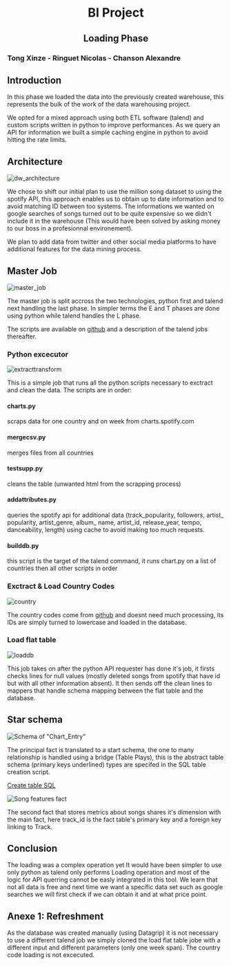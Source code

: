 <h1 style="text-align:center"> BI Project</h1>

<h2 style="text-align:center!important;">
Loading Phase
</h2>

### Tong Xinze - Ringuet Nicolas - Chanson Alexandre

## Introduction

In this phase we loaded the data into the previously created warehouse, this represents the bulk of the work of the data warehousing project.

 We opted for a mixed approach using both ETL software (talend) and custom scripts written in python to improve performances. As we query an API for information we built a simple caching engine in python to avoid hitting the rate limits.

## Architecture

![dw_architecture](../figures/dw_architecture.svg)

We chose to shift our initial plan to use the million song dataset to using the spotify API, this approach enables us to obtain up to date information and to avoid matching ID between too systems. The informations we wanted on google searches of songs turned out to be quite expensive so we didn't include it in the warehouse (This would have been solved by asking money to our boss in a profesionnal environement).

We plan to add data from twitter and other social media platforms to have additional features for the data mining process.

## Master Job

![master_job](../figures/master_job.svg)

The master job is split accross the two technologies, python first and talend next handling the last phase. In simpler terms the E and T phases are done using python while talend handles the L phase.

The scripts are available on [github](https://github.com/alexchanson/DW/scripts) and a description of the talend jobs thereafter.

### Python excecutor

![extracttransform](../figures/extracttransform.png)

This is a simple job that runs all the python scripts necessary to exctract and clean the data. The scripts are in order:

#### charts.py

scraps data for one country and on week from charts.spotify.com

#### mergecsv.py

merges files from all countries

#### testsupp.py

cleans the table (unwanted html from the scrapping process)

#### addattributes.py

queries the spotify api for additional data (track\_popularity, followers, artist\_ popularity, artist\_genre, album\_ name, artist\_id, release\_year, tempo, danceability, length) using cache to avoid making too much requests.

#### builddb.py

this script is the target of the talend command, it runs chart.py on a list of countries then all other scripts in order

### Exctract & Load Country Codes

![country](../figures/country.png)

The country codes come from [github](https://github.com/lukes/ISO-3166-Countries-with-Regional-Codes) and doesnt need much processing, its IDs are simply turned to lowercase and loaded in the database.

### Load flat table

![loaddb](../figures/loaddb.png)

This job takes on after the python API requester has done it's job, it firsts checks lines for null values (mostly deleted songs from spotify that have id but with all other information absent). It then sends off the clean lines to mappers that handle schema mapping between the flat table and the database.

## Star schema

![Schema of "Chart_Entry"](../figures/ER1.svg)

The principal fact is translated to a start schema, the one to many relationship is handled using a bridge (Table Plays), this is the abstract table schema (primary keys underlined) types are specifed in the SQL table creation script.

[Create table SQL](../scripts/create_tables.sql)

![Song features fact](../figures/ER2.svg)

The second fact that stores metrics about songs shares it's dimension with the main fact, here track_id is the fact table's primary key and a foreign key linking to Track.

## Conclusion

The loading was a complex operation yet It would have been simpler to use only python as talend only performs Loading operation and most of the logic for API querring cannot be easly integrated in this tool. We learn that not all data is free and next time we want a specific data set such as google searches we will first check if we can obtain it and at what price point.

## Anexe 1: Refreshment

As the database was created manually (using Datagrip) it is not necessary to use a different talend job we simply cloned the load flat table jobe with a different input and different parameters (only one week span). The country code loading is not excecuted. 
